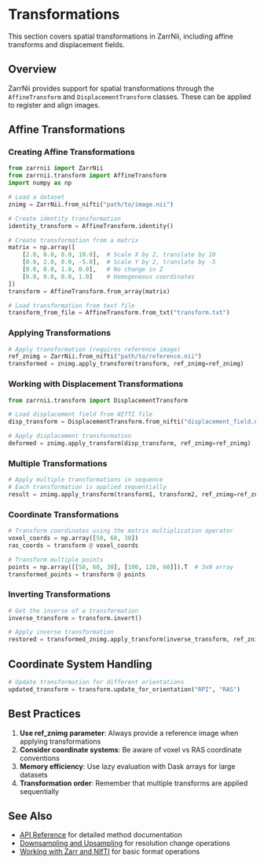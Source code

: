 # Transformations

This section covers spatial transformations in ZarrNii, including affine transforms and displacement fields.

## Overview

ZarrNii provides support for spatial transformations through the `AffineTransform` and `DisplacementTransform` classes. These can be applied to register and align images.

## Affine Transformations

### Creating Affine Transformations

```python
from zarrnii import ZarrNii
from zarrnii.transform import AffineTransform
import numpy as np

# Load a dataset
znimg = ZarrNii.from_nifti("path/to/image.nii")

# Create identity transformation
identity_transform = AffineTransform.identity()

# Create transformation from a matrix
matrix = np.array([
    [2.0, 0.0, 0.0, 10.0],  # Scale X by 2, translate by 10
    [0.0, 2.0, 0.0, -5.0],  # Scale Y by 2, translate by -5
    [0.0, 0.0, 1.0, 0.0],   # No change in Z
    [0.0, 0.0, 0.0, 1.0]    # Homogeneous coordinates
])
transform = AffineTransform.from_array(matrix)

# Load transformation from text file
transform_from_file = AffineTransform.from_txt("transform.txt")
```

### Applying Transformations

```python
# Apply transformation (requires reference image)
ref_znimg = ZarrNii.from_nifti("path/to/reference.nii")
transformed = znimg.apply_transform(transform, ref_znimg=ref_znimg)
```

### Working with Displacement Transformations

```python
from zarrnii.transform import DisplacementTransform

# Load displacement field from NIfTI file
disp_transform = DisplacementTransform.from_nifti("displacement_field.nii")

# Apply displacement transformation
deformed = znimg.apply_transform(disp_transform, ref_znimg=ref_znimg)
```

### Multiple Transformations

```python
# Apply multiple transformations in sequence
# Each transformation is applied sequentially
result = znimg.apply_transform(transform1, transform2, ref_znimg=ref_znimg)
```

### Coordinate Transformations

```python
# Transform coordinates using the matrix multiplication operator
voxel_coords = np.array([50, 60, 30])
ras_coords = transform @ voxel_coords

# Transform multiple points
points = np.array([[50, 60, 30], [100, 120, 60]]).T  # 3xN array
transformed_points = transform @ points
```

### Inverting Transformations

```python
# Get the inverse of a transformation
inverse_transform = transform.invert()

# Apply inverse transformation
restored = transformed_znimg.apply_transform(inverse_transform, ref_znimg=znimg)
```

## Coordinate System Handling

```python
# Update transformation for different orientations
updated_transform = transform.update_for_orientation("RPI", "RAS")
```

## Best Practices

1. **Use ref_znimg parameter**: Always provide a reference image when applying transformations
2. **Consider coordinate systems**: Be aware of voxel vs RAS coordinate conventions  
3. **Memory efficiency**: Use lazy evaluation with Dask arrays for large datasets
4. **Transformation order**: Remember that multiple transforms are applied sequentially

## See Also

- [API Reference](../reference.md) for detailed method documentation
- [Downsampling and Upsampling](downsampling.md) for resolution change operations
- [Working with Zarr and NIfTI](zarr_nifti.md) for basic format operations